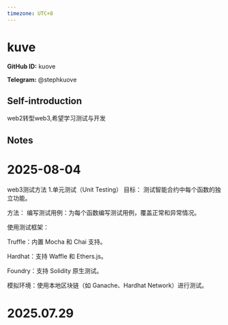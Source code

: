 ```yaml
---
timezone: UTC+8
---
```


# kuve

**GitHub ID:** kuove

**Telegram:** @stephkuove

## Self-introduction

web2转型web3,希望学习测试与开发

## Notes

<!-- Content_START -->
# 2025-08-04

web3测试方法
1.单元测试（Unit Testing）
目标：
测试智能合约中每个函数的独立功能。

方法：
编写测试用例：为每个函数编写测试用例，覆盖正常和异常情况。

使用测试框架：

Truffle：内置 Mocha 和 Chai 支持。

Hardhat：支持 Waffle 和 Ethers.js。

Foundry：支持 Solidity 原生测试。

模拟环境：使用本地区块链（如 Ganache、Hardhat Network）进行测试。


# 2025.07.29


<!-- Content_END -->
